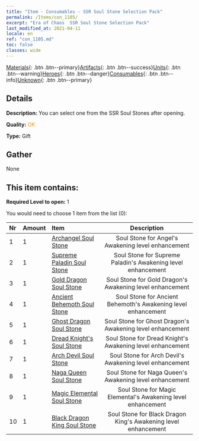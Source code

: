 ```yaml
---
title: "Item - Consumables - SSR Soul Stone Selection Pack"
permalink: /Items/con_1105/
excerpt: "Era of Chaos  SSR Soul Stone Selection Pack"
last_modified_at: 2021-04-11
locale: en
ref: "con_1105.md"
toc: false
classes: wide
---
```

 [Materials](/Items/){: .btn .btn--primary}[Artifacts](/Items/Artifacts/){: .btn .btn--success}[Units](/Items/Units/){: .btn .btn--warning}[Heroes](/Items/Heroes/){: .btn .btn--danger}[Consumables](/Items/Consumables/){: .btn .btn--info}[Unknown](/Items/Unknown/){: .btn .btn--primary}

## Details
 **Description:** You can select one from the SSR Soul Stones after opening.

 **Quality:** <span style="color: #FF8C00">OK</span>

 **Type:** Gift

## Gather

  None

## This item contains:

 **Required Level to open:** 1

 You would need to choose 1 item from the list (0):

  | Nr | Amount |     Item    | Description |
  |:---|:-------|:------------|:-----------:|
  | 1 | 1 | [Archangel Soul Stone](/Items/unt_288/) | Soul Stone for Angel's Awakening level enhancement | 
  | 2 | 1 | [Supreme Paladin Soul Stone](/Items/unt_289/) | Soul Stone for Supreme Paladin's Awakening level enhancement | 
  | 3 | 1 | [Gold Dragon Soul Stone](/Items/unt_295/) | Soul Stone for Gold Dragon's Awakening level enhancement | 
  | 4 | 1 | [Ancient Behemoth Soul Stone](/Items/unt_311/) | Soul Stone for Ancient Behemoth's Awakening level enhancement | 
  | 5 | 1 | [Ghost Dragon Soul Stone](/Items/unt_303/) | Soul Stone for Ghost Dragon's Awakening level enhancement | 
  | 6 | 1 | [Dread Knight's Soul Stone](/Items/unt_302/) | Soul Stone for Dread Knight's Awakening level enhancement | 
  | 7 | 1 | [Arch Devil Soul Stone](/Items/unt_318/) | Soul Stone for Arch Devil's Awakening level enhancement | 
  | 8 | 1 | [Naga Queen Soul Stone](/Items/unt_325/) | Soul Stone for Naga Queen's Awakening level enhancement | 
  | 9 | 1 | [Magic Elemental Soul Stone](/Items/unt_347/) | Soul Stone for Magic Elemental's Awakening level enhancement | 
  | 10 | 1 | [Black Dragon King Soul Stone](/Items/unt_334/) | Soul Stone for Black Dragon King's Awakening level enhancement | 
